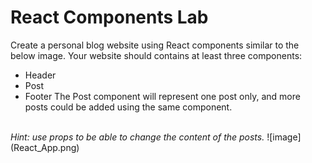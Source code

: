 # React Components Lab
Create a personal blog website using React components similar to the below image. Your website should contains at least three components:
- Header
- Post
- Footer
The Post component will represent one post only, and more posts could be added using the same component.
</br>
<i>Hint: use props to be able to change the content of the posts.</i>
![image](React_App.png)

